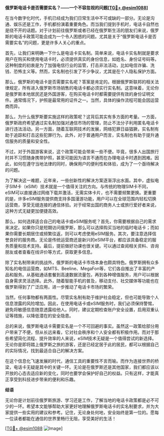 **俄罗斯电话卡是否需要实名？——一个不容忽视的问题[[TG💪+ @esim1088](https://t.me/s/esim1088)]**

在当今数字化时代，手机已经成为我们日常生活中不可或缺的一部分。无论是沟通、娱乐还是工作，手机都扮演着重要角色。而当我们提到手机时，电话卡自然也是绕不开的话题。对于计划前往俄罗斯或者已经在俄罗斯生活的朋友们来说，俄罗斯的电话卡政策可能会成为一个令人困惑的问题。尤其是关于“俄罗斯电话卡是否需要实名”的问题，更是许多人关心的重点。

首先，让我们来明确一下什么是电话卡实名制。简单来说，电话卡实名制就是要求用户在购买和使用电话卡时，必须提供真实的身份信息，如姓名、身份证号码等。这种制度的初衷是为了加强电信行业的监管，打击非法活动，比如电信诈骗、洗钱、恐怖主义等。然而，实名制也引发了不少争议，尤其是在个人隐私保护方面。

那么，俄罗斯的电话卡是否需要实名呢？答案是肯定的。根据俄罗斯联邦的相关法律规定，所有进入俄罗斯市场销售的电话卡都必须实行实名制。这意味着，无论你是俄罗斯本地居民还是外国游客，在购买电话卡时都需要提供有效的身份证明文件。通常情况下，护照是最常用的证件之一。当然，具体的操作流程可能会因运营商而异。

那么，为什么俄罗斯要实施这样的政策呢？这背后其实有多方面的考量。一方面，俄罗斯政府希望通过实名制加强对通信市场的管理，防止不法分子利用匿名电话卡进行违法活动。另一方面，随着互联网技术的发展，网络犯罪日益猖獗，实名制有助于追踪和打击这些犯罪行为。此外，对于普通用户而言，实名制也有助于提升通信服务的质量和安全性。

不过，对于外国游客来说，这个政策可能会带来一些不便。毕竟，很多人出国旅行时并不习惯随身携带护照，甚至可能因为语言不通而在办理电话卡时遇到困难。因此，如何在遵守当地法律的同时，确保用户的便利性和体验，成为了一个亟待解决的问题。

为了解决这一难题，近年来，一些创新性的解决方案逐渐浮出水面。其中，虚拟电子SIM卡（eSIM）技术就是一个值得关注的方向。与传统的物理SIM卡不同，eSIM可以直接通过网络下载并激活，无需实体卡片，也不需要频繁更换。更重要的是，许多eSIM服务提供商支持多国漫游功能，用户可以在全球范围内轻松切换运营商，享受无缝连接的通信体验。对于经常出国的商务人士或旅行爱好者来说，这种方式无疑更加便捷高效。

那么，如何选择适合自己的电话卡或eSIM服务呢？首先，你需要根据自己的需求来决定。如果你只是短期访问俄罗斯，那么可以选择购买当地的临时电话卡；而如果你需要长期居住或频繁往返，则可以考虑使用eSIM服务。其次，要注意选择信誉良好的服务商。无论是传统运营商还是新兴的eSIM平台，都应该具备稳定的服务质量和技术支持。最后，提前做好功课也很关键。可以通过查阅相关资料、咨询朋友或者查看在线评价等方式，获取更多信息。

除了实名制带来的挑战外，俄罗斯的电话卡市场本身也颇具特色。俄罗斯拥有众多知名的电信运营商，如MTS、Beeline、MegaFon等，它们各自推出了丰富的产品和服务。从基础通话套餐到高速数据流量包，再到各种增值服务，用户可以根据自身需求灵活选择。此外，随着智能手机的普及，移动支付、社交媒体等功能也在俄罗斯得到了广泛应用，进一步推动了电话卡市场的繁荣。

当然，任何事物都有两面性。尽管实名制有助于维护社会稳定，但也可能导致个人信息泄露的风险增加。因此，在使用电话卡或eSIM服务时，我们必须保持警惕，避免将敏感信息随意透露给他人。同时，建议定期检查账户安全设置，启用双重认证等措施，以降低潜在的安全隐患。

总的来说，俄罗斯电话卡需要实名是一个不可回避的事实。虽然这一政策给部分用户带来了不便，但从长远来看，它对社会秩序和个人安全都有积极作用。而对于那些希望简化流程、提升效率的人来说，eSIM技术无疑是一个值得尝试的新选择。无论你是即将踏上俄罗斯之旅的游客，还是已经定居于此的居民，都可以根据自己的实际情况，找到最适合自己的解决方案。

在这个信息化飞速发展的时代，通信工具的重要性不言而喻。而作为连接世界的桥梁，电话卡无疑是其中的关键一环。无论是在俄罗斯还是其他国家，我们都应该以开放的心态去适应新的变化，同时也要学会保护好自己的权益。只有这样，才能真正享受到科技进步带来的便利和乐趣。

**结语**

无论你是计划前往俄罗斯旅游、学习还是工作，了解当地的电话卡政策都是必不可少的一环。希望本文能够帮助大家更好地理解俄罗斯电话卡的实名制要求，并为大家提供一些实用的建议和参考。记住，无论身处何地，安全始终是第一位的。愿每一位读者都能在通信的世界里畅行无阻，享受美好的生活！

[[TG💪+ @esim1088](https://t.me/s/esim1088) ![Image](https://i.postimg.cc/4NQfJmqS/Snipaste-2025-05-13-00-14-12.png)]